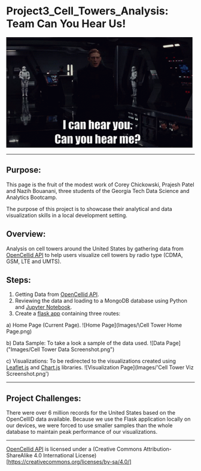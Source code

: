 # Project3_Cell_Towers_Analysis: Team Can You Hear Us!

![Can you hear me](Images/general-hux-star-wars.gif)
<hr>

## Purpose:

This page is the fruit of the modest work of Corey Chickowski, Prajesh Patel and Nazih Bouanani, three students of the Georgia Tech Data Science and Analytics Bootcamp.

The purpose of this project is to showcase their analytical and data visualization skills in a local development setting.

## Overview:

Analysis on cell towers around the United States by gathering data from [OpenCellid API](https://opencellid.org/) to help users visualize cell towers by radio type (CDMA, GSM, LTE and UMTS).

## Steps:
1. Getting Data from [OpenCellid API](https://opencellid.org/).
2. Reviewing the data and loading to a MongoDB database using Python and [Jupyter Notebook](Data.ipynb).
3. Create a [flask app](app.py) containing three routes:

a) Home Page (Current Page).
![Home Page](Images/\Cell Tower Home Page.png)

b) Data Sample: To take a look a sample of the data used.
![Data Page]("Images/Cell Tower Data Screenshot.png")

c) Visualizations: To be redirected to the visualizations created using [Leaflet.js](static/js/logic.js) and [Chart.js](static/js/plots.js) libraries.
![Visualization Page](Images/'Cell Tower Viz Screenshot.png')
<hr>

## Project Challenges:

There were over 6 million records for the United States based on the OpenCellID data available. Because we use the Flask application locally on our devices, we were forced to use smaller samples than the whole database to maintain peak performance of our visualizations.
<hr>

[OpenCellid API](https://opencellid.org/) is licensed under a (Creative Commons Attribution-ShareAlike 4.0 International License)[https://creativecommons.org/licenses/by-sa/4.0/]